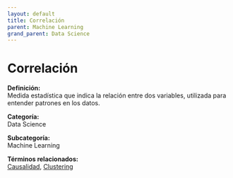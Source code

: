 ```yaml
---
layout: default
title: Correlación
parent: Machine Learning
grand_parent: Data Science
---
```


# Correlación

**Definición:**  
Medida estadística que indica la relación entre dos variables, utilizada para entender patrones en los datos.

**Categoría:**  
Data Science  

**Subcategoría:**  
Machine Learning

**Términos relacionados:**  
[Causalidad](https://maleniski.github.io/diccionario-angl-tec-mx/docs/data-science/machine-learning/causalidad.html), [Clustering](https://maleniski.github.io/diccionario-angl-tec-mx/docs/data-science/machine-learning/clustering.html)
